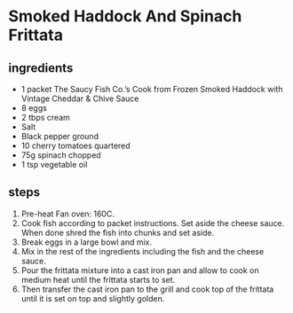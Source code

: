 # Smoked Haddock And Spinach Frittata

## ingredients

- 1 packet The Saucy Fish Co.’s Cook from Frozen Smoked Haddock with Vintage Cheddar & Chive Sauce
- 8 eggs
- 2 tbps cream
- Salt
- Black pepper ground
- 10 cherry tomatoes quartered
- 75g spinach chopped
- 1 tsp vegetable oil

## steps

1. Pre-heat Fan oven: 160C.
2. Cook fish according to packet instructions. Set aside the cheese sauce. When done shred the fish into chunks and set aside.
3. Break eggs in a large bowl and mix.
4. Mix in the rest of the ingredients including the fish and the cheese sauce.
5. Pour the frittata mixture into a cast iron pan and allow to cook on medium heat until the frittata starts to set.
6. Then transfer the cast iron pan to the grill and cook top of the frittata until it is set on top and slightly golden.
